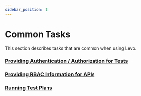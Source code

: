 ```yaml
---
sidebar_position: 1
---
```


# Common Tasks
This section describes tasks that are common when using Levo.

### [Providing Authentication / Authorization for Tests](/guides/security-testing/common-tasks/authn-authz)

### [Providing RBAC Information for APIs](/guides/security-testing/common-tasks/api-rbac)

### [Running Test Plans](/guides/security-testing/common-tasks/running-test-plans/running-test-plans.md)